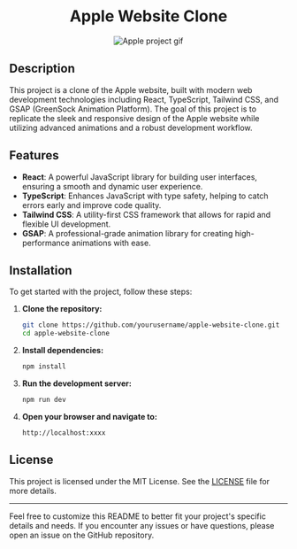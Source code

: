 <div align="center">
  <h1>Apple Website Clone</h1>
  <img src="https://github.com/user-attachments/assets/70a1a80a-2c2f-430c-8777-edf74769712c" alt="Apple project gif" />
</div>

## Description

This project is a clone of the Apple website, built with modern web development technologies including React, TypeScript, Tailwind CSS, and GSAP (GreenSock Animation Platform). The goal of this project is to replicate the sleek and responsive design of the Apple website while utilizing advanced animations and a robust development workflow.

## Features

- **React**: A powerful JavaScript library for building user interfaces, ensuring a smooth and dynamic user experience.
- **TypeScript**: Enhances JavaScript with type safety, helping to catch errors early and improve code quality.
- **Tailwind CSS**: A utility-first CSS framework that allows for rapid and flexible UI development.
- **GSAP**: A professional-grade animation library for creating high-performance animations with ease.

## Installation

To get started with the project, follow these steps:

1. **Clone the repository:**

   ```bash
   git clone https://github.com/yourusername/apple-website-clone.git
   cd apple-website-clone
   ```

2. **Install dependencies:**

   ```bash
   npm install
   ```

3. **Run the development server:**

   ```bash
   npm run dev
   ```

4. **Open your browser and navigate to:**

   ```
   http://localhost:xxxx
   ```



## License

This project is licensed under the MIT License. See the [LICENSE](LICENSE) file for more details.

---

Feel free to customize this README to better fit your project's specific details and needs. If you encounter any issues or have questions, please open an issue on the GitHub repository.
